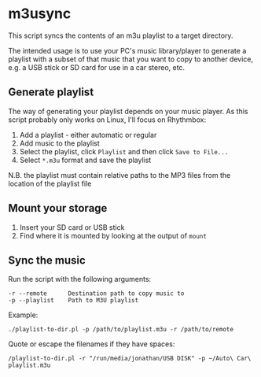 # m3usync

This script syncs the contents of an m3u playlist to a target directory.

The intended usage is to use your PC's music library/player to generate a playlist with a subset of that music that you
want to copy to another device, e.g. a USB stick or SD card for use in a car stereo, etc.

## Generate playlist

The way of generating your playlist depends on your music player. As this script probably only works on Linux,
I'll focus on Rhythmbox:

1. Add a playlist - either automatic or regular
1. Add music to the playlist
1. Select the playlist, click `Playlist` and then click `Save to File...`
1. Select `*.m3u` format and save the playlist

N.B. the playlist must contain relative paths to the MP3 files from the location of the playlist file

## Mount your storage

1. Insert your SD card or USB stick
1. Find where it is mounted by looking at the output of `mount`

## Sync the music

Run the script with the following arguments:

```
-r --remote      Destination path to copy music to
-p --playlist    Path to M3U playlist
```

Example:

```
./playlist-to-dir.pl -p /path/to/playlist.m3u -r /path/to/remote
```

Quote or escape the filenames if they have spaces:

```
/playlist-to-dir.pl -r "/run/media/jonathan/USB DISK" -p ~/Auto\ Car\ playlist.m3u
```
